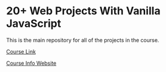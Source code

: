 # 20+ Web Projects With Vanilla JavaScript

This is the main repository for all of the projects in the course.

[Course Link](https://www.udemy.com/course/web-projects-with-vanilla-javascript/?referralCode=F9B7C7FED834F91ADE75)

[Course Info Website](https://vanillawebprojects.com/)
